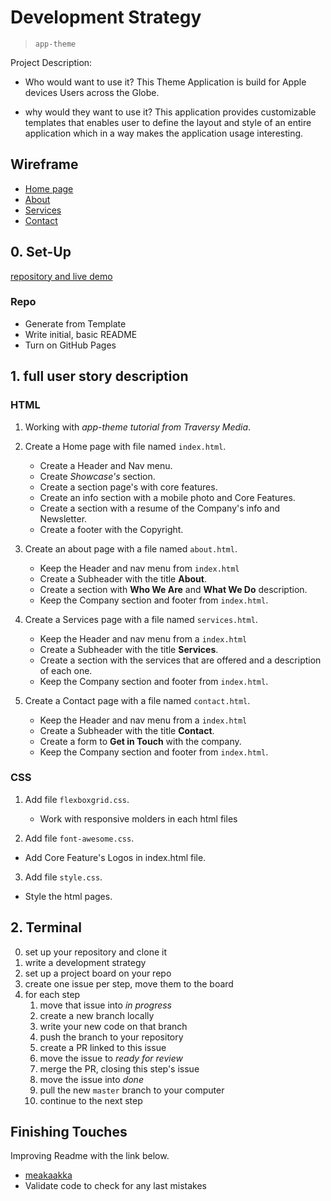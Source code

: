 # Development Strategy

> `app-theme`

Project Description:

- Who would want to use it?
This  Theme Application is build for Apple devices Users across the Globe.

- why would they want to use it?
This application provides customizable templates that enables user to define the layout and style of an entire application which in a way makes the application usage  interesting.

## Wireframe

- [Home page](https://wireframe.cc/Amd3DJ)
- [About](https://wireframe.cc/kGalXV)
- [Services](https://wireframe.cc/z3znq7)
- [Contact](https://wireframe.cc/T9j2qt)

## 0. Set-Up

[repository and live demo](https://preeti-t.github.io/app-theme/)

### Repo

- Generate from Template
- Write initial, basic README
- Turn on GitHub Pages

## 1. __full user story description__

### HTML

1. Working with _app-theme tutorial from Traversy Media_.

2. Create a Home page with file named `index.html`.

   - Create a Header and Nav menu.
   - Create _Showcase's_ section.
   - Create a section page's with core features.
   - Create an info section with a mobile photo and Core Features.
   - Create a section with a resume of the Company's info and Newsletter.
   - Create a footer with the Copyright.

3. Create an about page with a file named `about.html`.

   - Keep the Header and nav menu from `index.html`
   - Create a Subheader with the title **About**.
   - Create a section with **Who We Are** and **What We Do** description.
   - Keep the Company section and footer from `index.html`.

4. Create a Services page with a file named `services.html`.

   - Keep the Header and nav menu from a `index.html`
   - Create a Subheader with the title **Services**.
   - Create a section with the services that are offered and a description of each one.
   - Keep the Company section and footer from `index.html`.

5. Create a Contact page with a file named `contact.html`.

   - Keep the Header and nav menu from a `index.html`
   - Create a Subheader with the title **Contact**.
   - Create a form to **Get in Touch** with the company.
   - Keep the Company section and footer from `index.html`.

### CSS

1. Add file `flexboxgrid.css`.

   - Work with responsive molders in each html files

2. Add file `font-awesome.css`.

- Add Core Feature's Logos in index.html file.

3. Add file `style.css`.

- Style the html pages.

## 2. Terminal

0. set up your repository and clone it
1. write a development strategy
2. set up a project board on your repo
3. create one issue per step, move them to the board
4. for each step
   1. move that issue into _in progress_
   2. create a new branch locally
   3. write your new code on that branch
   4. push the branch to your repository
   5. create a PR linked to this issue
   6. move the issue to _ready for review_
   7. merge the PR, closing this step's issue
   8. move the issue into _done_
   9. pull the new `master` branch to your computer
   10. continue to the next step

## Finishing Touches

Improving Readme with the link below.

- [meakaakka](https://medium.com/@meakaakka/a-beginners-guide-to-writing-a-kickass-readme-7ac01da88ab3)
- Validate code to check for any last mistakes


